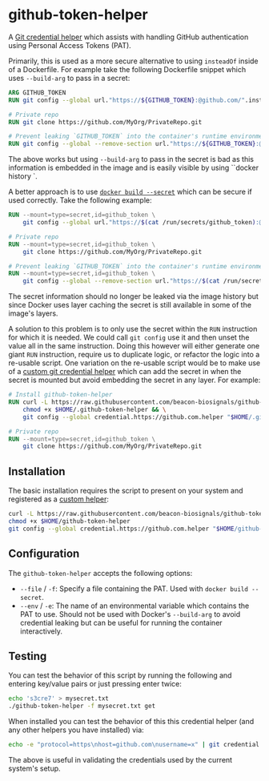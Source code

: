 # github-token-helper

A [Git credential helper](https://git-scm.com/docs/gitcredentials) which assists with handling GitHub authentication using Personal Access Tokens (PAT).

Primarily, this is used as a more secure alternative to using `insteadOf` inside of a Dockerfile. For example take the following Dockerfile snippet which uses `--build-arg` to pass in a secret:

```Dockerfile
ARG GITHUB_TOKEN
RUN git config --global url."https://${GITHUB_TOKEN}:@github.com/".insteadOf "https://github.com/"

# Private repo
RUN git clone https://github.com/MyOrg/PrivateRepo.git

# Prevent leaking `GITHUB_TOKEN` into the container's runtime environment.
RUN git config --global --remove-section url."https://${GITHUB_TOKEN}:@github.com/"
```

The above works but using `--build-arg` to pass in the secret is bad as this information is embedded in the image and is easily visible by using ``docker history <image>`.

A better approach is to use [`docker build --secret`](https://docs.docker.com/develop/develop-images/build_enhancements/#new-docker-build-secret-information) which can be secure if used correctly. Take the following example:

```Dockerfile
RUN --mount=type=secret,id=github_token \
    git config --global url."https://$(cat /run/secrets/github_token):@github.com/".insteadOf "https://github.com/"

# Private repo
RUN --mount=type=secret,id=github_token \
    git clone https://github.com/MyOrg/PrivateRepo.git

# Prevent leaking `GITHUB_TOKEN` into the container's runtime environment.
RUN --mount=type=secret,id=github_token \
    git config --global --remove-section url."https://$(cat /run/secrets/github_token):@github.com/"
```

The secret information should no longer be leaked via the image history but since Docker uses layer caching the secret is still available in some of the image's layers.

A solution to this problem is to only use the secret within the `RUN` instruction for which it is needed. We could call `git config` use it and then unset the value all in the same instruction. Doing this however will either generate one giant `RUN` instruction, require us to duplicate logic, or refactor the logic into a re-usable script. One variation on the re-usable script would be to make use of a [custom git credential helper](https://git-scm.com/book/en/v2/Git-Tools-Credential-Storage#_a_custom_credential_cache) which can add the secret in when the secret is mounted but avoid embedding the secret in any layer. For example:

```Dockerfile
# Install github-token-helper
RUN curl -L https://raw.githubusercontent.com/beacon-biosignals/github-token-helper/v0.1.0/github-token-helper -o $HOME/.github-token-helper && \
    chmod +x $HOME/.github-token-helper && \
    git config --global credential.https://github.com.helper "$HOME/.github-token-helper -f /run/secrets/github_token"

# Private repo
RUN --mount=type=secret,id=github_token \
    git clone https://github.com/MyOrg/PrivateRepo.git
```

## Installation

The basic installation requires the script to present on your system and registered as a [custom helper](https://git-scm.com/docs/gitcredentials#_custom_helpers):

```bash
curl -L https://raw.githubusercontent.com/beacon-biosignals/github-token-helper/v0.1.0/github-token-helper -o $HOME/.github-token-helper
chmod +x $HOME/github-token-helper
git config --global credential.https://github.com.helper "$HOME/github-token-helper -f /run/secrets/github_token -e GITHUB_TOKEN"
```

## Configuration

The `github-token-helper` accepts the following options:

- `--file` / `-f`: Specify a file containing the PAT. Used with `docker build --secret`.
- `--env` / `-e`: The name of an environmental variable which contains the PAT to use. Should not be used with Docker's `--build-arg` to avoid credential leaking but can be useful for running the container interactively.

## Testing

You can test the behavior of this script by running the following and entering key/value
pairs or just pressing enter twice:

```bash
echo 's3cre7' > mysecret.txt
./github-token-helper -f mysecret.txt get
```

When installed you can test the behavior of this this credential helper (and any other helpers you have installed) via:

```bash
echo -e "protocol=https\nhost=github.com\nusername=x" | git credential fill
```

The above is useful in validating the credentials used by the current system's setup.

